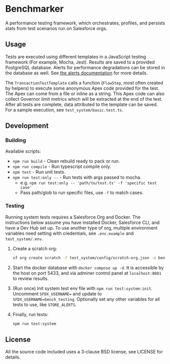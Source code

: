 # Benchmarker

A performance testing framework, which orchestrates, profiles, and persists stats from test scenarios run on Salesforce orgs.

## Usage

Tests are executed using different templates in a JavaScript testing framework (For example, Mocha, Jest). Results are saved to a provided PostgreSQL database. Alerts for performance degradations can be stored in the database as well. See [the alerts documentation](./docs/user/alerts.md) for more details.

The `TransactionTestTemplate` calls a function (`FlowStep`, most often created by helpers) to execute some anonymous Apex code provided for the test. The Apex can come from a file or inline as a string. This Apex code can also collect Governor limit metrics which will be extracted at the end of the test. After all tests are complete, data attributed to the template can be saved. For a sample execution, see `test_system/basic.test.ts`.

## Development

### Building

Available scripts:

* `npm run build` - Clean rebuild ready to pack or run.
* `npm run compile` - Run typescript compile only.
* `npm test` - Run unit tests.
* `npm run test:only --` - Run tests with args passed to mocha.
  * e.g. `npm run test:only -- 'path/to/test.ts' -f 'specific test case'`
  * Pass path/glob to run specific files, use `-f` to match cases.

### Testing

Running system tests requires a Salesforce Org and Docker. The instructions below assume you have installed Docker, Salesforce CLI, and have a Dev Hub set up. To use another type of org, multiple environment variables need setting with credentials, see `.env.example` and `test_system/.env`.

1. Create a scratch org:

    ```sh
    sf org create scratch -f test_system/config/scratch-org.json -a bench_testing
    ```

1. Start the docker database with `docker compose up -d`. It is accessible by the host on port 5433, and via adminer control panel at `localhost:8081` to review results.

1. (Run once) Init system test env file with `npm run test:system:init`. Uncomment `SFDX_USERNAME=` and update to `SFDX_USERNAME=bench_testing`. Optionally set any other variables for all tests to use, like `STORE_ALERTS`.

1. Finally, run tests:

    ```sh
    npm run test:system
    ```

## License

All the source code included uses a 3-clause BSD license, see LICENSE for details.
